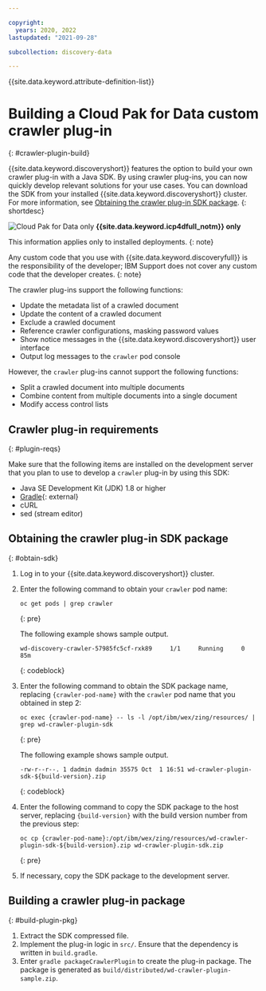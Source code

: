 ```yaml
---

copyright:
  years: 2020, 2022
lastupdated: "2021-09-28"

subcollection: discovery-data

---
```


{{site.data.keyword.attribute-definition-list}}

# Building a Cloud Pak for Data custom crawler plug-in
{: #crawler-plugin-build}

{{site.data.keyword.discoveryshort}} features the option to build your own crawler plug-in with a Java SDK. By using crawler plug-ins, you can now quickly develop relevant solutions for your use cases. You can download the SDK from your installed {{site.data.keyword.discoveryshort}} cluster. For more information, see [Obtaining the crawler plug-in SDK package](/docs/discovery-data?topic=discovery-data-crawler-plugin-build#obtain-sdk).
{: shortdesc}

![Cloud Pak for Data only](images/desktop.png) **{{site.data.keyword.icp4dfull_notm}} only**

This information applies only to installed deployments.
{: note}

Any custom code that you use with {{site.data.keyword.discoveryfull}} is the responsibility of the developer; IBM Support does not cover any custom code that the developer creates.
{: note}

The crawler plug-ins support the following functions:

- Update the metadata list of a crawled document
- Update the content of a crawled document
- Exclude a crawled document
- Reference crawler configurations, masking password values
- Show notice messages in the {{site.data.keyword.discoveryshort}} user interface
- Output log messages to the `crawler` pod console

However, the `crawler` plug-ins cannot support the following functions:

- Split a crawled document into multiple documents
- Combine content from multiple documents into a single document
- Modify access control lists

## Crawler plug-in requirements
{: #plugin-reqs}

Make sure that the following items are installed on the development server that you plan to use to develop a `crawler` plug-in by using this SDK:

- Java SE Development Kit (JDK) 1.8 or higher
- [Gradle](https://gradle.org/install/){: external}
- cURL
- sed (stream editor)

## Obtaining the crawler plug-in SDK package
{: #obtain-sdk}

1. Log in to your {{site.data.keyword.discoveryshort}} cluster.
1. Enter the following command to obtain your `crawler` pod name:

   ```curl
   oc get pods | grep crawler
   ```
   {: pre}

   The following example shows sample output.

   ```curl
   wd-discovery-crawler-57985fc5cf-rxk89     1/1     Running     0          85m
   ```
   {: codeblock}

1. Enter the following command to obtain the SDK package name, replacing `{crawler-pod-name}` with the `crawler` pod name that you obtained in step 2:

   ```curl
   oc exec {crawler-pod-name} -- ls -l /opt/ibm/wex/zing/resources/ | grep wd-crawler-plugin-sdk
   ```
   {: pre}

   The following example shows sample output.

   ```curl
   -rw-r--r--. 1 dadmin dadmin 35575 Oct  1 16:51 wd-crawler-plugin-sdk-${build-version}.zip
   ```
   {: codeblock}

1. Enter the following command to copy the SDK package to the host server, replacing `{build-version}` with the build version number from the previous step:

   ```curl
   oc cp {crawler-pod-name}:/opt/ibm/wex/zing/resources/wd-crawler-plugin-sdk-${build-version}.zip wd-crawler-plugin-sdk.zip
   ```
   {: pre}

1. If necessary, copy the SDK package to the development server.

## Building a crawler plug-in package
{: #build-plugin-pkg}

1. Extract the SDK compressed file.
1. Implement the plug-in logic in `src/`. Ensure that the dependency is written in `build.gradle`.
1. Enter `gradle packageCrawlerPlugin` to create the plug-in package. The package is generated as `build/distributed/wd-crawler-plugin-sample.zip`.
